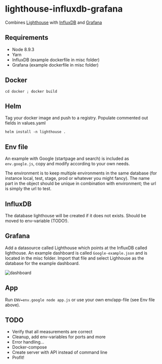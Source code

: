 # lighthouse-influxdb-grafana
Combines [Lighthouse](https://developers.google.com/web/tools/lighthouse/) with [InfluxDB](https://github.com/influxdata/influxdb) and [Grafana](https://grafana.com/)

## Requirements
- Node 8.9.3
- Yarn
- InfluxDB (example dockerfile in misc folder)
- Grafana (example dockerfile in misc folder)

## Docker
```
cd docker ; docker build 
```

## Helm
Tag your docker image and push to a registry.
Populate commented out fields in values.yaml
```
helm install -n lighthouse .
```

## Env file
An example with Google (startpage and search) is included as `env.google.js`, copy and modify according to your own needs.

The environment is to keep multiple environments in the same database (for instance local, test, stage, prod or whatever you might fancy). The name part in the object should be unique in combination with environment; the url is simply the url to test.

## InfluxDB
The database lighthouse will be created if it does not exists. Should be moved to env-variable (TODO!).

## Grafana
Add a datasource called Lighthouse which points at the InfluxDB called lighthouse. An example dashboard is called `Google-example.json` and is located in the misc folder. Import that file and select Lighhouse as the database for the example dashboard.

![dashboard](https://raw.githubusercontent.com/twalther/lighthouse-influxdb-grafana/master/misc/screenshot.png)

## App
Run `ENV=env.google node app.js` or use your own env/app-file (see Env file above).

## TODO
- Verify that all measurements are correct
- Cleanup, add env-variables for ports and more
- Error handling...
- Docker-compose
- Create server with API instead of command line
- Profit!
